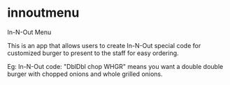 innoutmenu
==========

In-N-Out Menu

This is an app that allows users to create In-N-Out special code for customized burger to present to the staff for easy ordering.

Eg: In-N-Out code: "DblDbl chop WHGR" means you want a double double burger with chopped onions and whole grilled onions.
